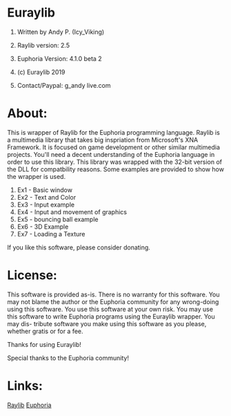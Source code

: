 # Euraylib
1. Written by Andy P. (Icy_Viking)
2. Raylib version: 2.5
3. Euphoria Version: 4.1.0 beta 2

4. (c) Euraylib 2019

5. Contact/Paypal: g_andy <at> live.com

# About:

This is wrapper of Raylib for the Euphoria programming language. Raylib is a multimedia library that
takes big inspriation from Microsoft's XNA Framework. It is focused on game development or other
similar multimedia projects. You'll need a decent understanding of the Euphoria language in order to
use this library. This library was wrapped with the 32-bit version of the DLL for compatbility 
reasons. Some examples are provided to show how the wrapper is used.

1. Ex1 - Basic window
2. Ex2 - Text and Color
3. Ex3 - Input example
4. Ex4 - Input and movement of graphics
5. Ex5 - bouncing ball example
6. Ex6 - 3D Example
7. Ex7 - Loading a Texture

If you like this software, please consider donating. 

# License:

This software is provided as-is. There is no warranty for this software. You may not blame the author
or the Euphoria community for any wrong-doing using this software. You use this software at your own
risk. You may use this software to write Euphoria programs using the Euraylib wrapper. You may dis-
tribute software you make using this software as you please, whether gratis or for a fee. 

Thanks for using Euraylib!

Special thanks to the Euphoria community!

# Links:

[Raylib](https://www.raylib.com/)
[Euphoria](https://openeuphoria.org/index.wc)
